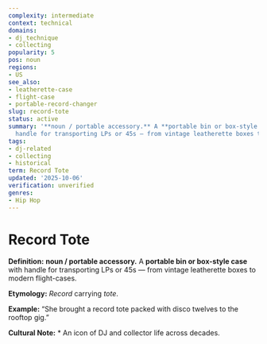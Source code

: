 ```yaml
---
complexity: intermediate
context: technical
domains:
- dj_technique
- collecting
popularity: 5
pos: noun
regions:
- US
see_also:
- leatherette-case
- flight-case
- portable-record-changer
slug: record-tote
status: active
summary: '**noun / portable accessory.** A **portable bin or box-style case** with
  handle for transporting LPs or 45s — from vintage leatherette boxes to modern flight-cases.'
tags:
- dj-related
- collecting
- historical
term: Record Tote
updated: '2025-10-06'
verification: unverified
genres:
- Hip Hop
---
```


# Record Tote

**Definition:** **noun / portable accessory.** A **portable bin or box-style case** with handle for transporting LPs or 45s — from vintage leatherette boxes to modern flight-cases.

**Etymology:** *Record* carrying *tote*.

**Example:** “She brought a record tote packed with disco twelves to the rooftop gig.”

**Cultural Note:** * An icon of DJ and collector life across decades.

